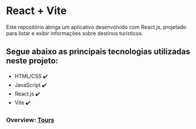 # React + Vite

Este repositório abriga um aplicativo desenvolvido com React.js, projetado para listar e exibir informações sobre destinos turísticos.

## Segue abaixo as principais tecnologias utilizadas neste projeto:
<div style="margin-top: 20px">
    <ul>
        <li>
            HTML/CSS ✔️
        </li>
        <li>
            JavaScript ✔️
        </li>
        <li>
            React.js ✔️
        </li>
        <li>
           Vite ✔️
        </li>
    </ul>
</div>

### Overview: <a href="https://react-tourist-destinations.netlify.app/">Tours<a>
